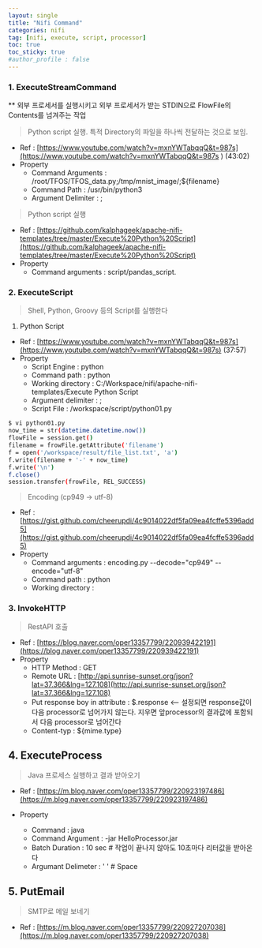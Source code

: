 ```yaml
---
layout: single
title: "Nifi Command"
categories: nifi
tag: [nifi, execute, script, processor]
toc: true
toc_sticky: true
#author_profile : false
---
```




### 1. ExecuteStreamCommand
** 외부 프로세서를 실행시키고 외부 프로세서가 받는 STDIN으로 FlowFile의 Contents를 넘겨주는 작업
> Python script 실행. 특적 Directory의 파일을 하나씩 전달하는 것으로 보임.

* Ref : [https://www.youtube.com/watch?v=mxnYWTabqqQ&t=987s](https://www.youtube.com/watch?v=mxnYWTabqqQ&t=987s ) (43:02)
* Property
  - Command Arguments : /root/TFOS/TFOS_data.py;/tmp/mnist_image/;${filename}
  - Command Path : /usr/bin/python3
  - Argument Delimiter : ;

> Python script 실행 

* Ref : [https://github.com/kalphageek/apache-nifi-templates/tree/master/Execute%20Python%20Script](https://github.com/kalphageek/apache-nifi-templates/tree/master/Execute%20Python%20Script)
* Property
  - Command arguments : script/pandas_script.
  
  

### 2. ExecuteScript
> Shell, Python, Groovy 등의 Script를 실행한다

1. Python Script
* Ref : [https://www.youtube.com/watch?v=mxnYWTabqqQ&t=987s](https://www.youtube.com/watch?v=mxnYWTabqqQ&t=987s) (37:57)
* Property
  - Script Engine : python
  - Command path : python
  - Working directory : C:/Workspace/nifi/apache-nifi-templates/Execute Python Script
  - Argument delimiter : ;
  - Script File : /workspace/script/python01.py
```bash
$ vi python01.py
now_time = str(datetime.datetime.now())
flowFile = session.get()
filename = frowFile.getAttribute('filename')
f = open('/workspace/result/file_list.txt', 'a')
f.write(filename + '-' + now_time)
f.write('\n')
f.close()
session.transfer(frowFile, REL_SUCCESS)
```
> Encoding (cp949 -> utf-8)

* Ref : [https://gist.github.com/cheerupdi/4c9014022df5fa09ea4fcffe5396add5](https://gist.github.com/cheerupdi/4c9014022df5fa09ea4fcffe5396add5)
* Property
  - Command arguments : encoding.py --decode="cp949" --encode="utf-8"
  - Command path : python
  - Working directory : 
  
  
### 3. InvokeHTTP
> RestAPI 호출

* Ref : [https://blog.naver.com/oper13357799/220939422191](https://blog.naver.com/oper13357799/220939422191)
* Property
  - HTTP Method : GET
  - Remote URL : [http://api.sunrise-sunset.org/json?lat=37.366&lng=127.108](http://api.sunrise-sunset.org/json?lat=37.366&lng=127.108)
  - Put response boy in attribute : $.response   <-- 설정되면 response값이 다음 processor로 넘어가지 않는다. 지우면 앞processor의 결과값에 포함되서 다음 processor로 넘어간다
  - Content-typ : ${mime.type}
  
  

## 4. ExecuteProcess

> Java 프로세스 실행하고 결과 받아오기

-  Ref : [https://m.blog.naver.com/oper13357799/220923197486](https://m.blog.naver.com/oper13357799/220923197486)

- Property
  - Command : java
  - Command Argument : -jar HelloProcessor.jar
  - Batch Duration : 10 sec  # 작업이 끝나지 않아도 10초마다 리터값을 받아온다
  - Argumant Delimeter : ' ' # Space



## 5. PutEmail

> SMTP로 메일 보네기

- Ref : [https://m.blog.naver.com/oper13357799/220927207038](https://m.blog.naver.com/oper13357799/220927207038)